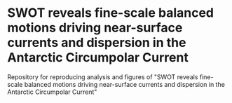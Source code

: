 # SWOT reveals fine-scale balanced motions driving near-surface currents and dispersion in the Antarctic Circumpolar Current
Repository for reproducing analysis and figures of "SWOT reveals fine-scale balanced motions driving near-surface currents and dispersion in the Antarctic Circumpolar Current"
